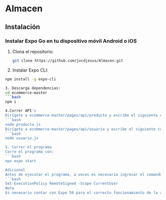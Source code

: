 # Almacen

## Instalación

### Instalar Expo Go en tu dispositivo móvil Android o iOS

1. Clona el repositorio:
   ```bash
   git clone https://github.com/jocdjesus/Almacen.git
2. Instalar Expo CLI:
```bash
npm install -g expo-cli

3. Descarga dependencias:
cd ecommerce-master
```bash
npm i

4.Correr API's
Dirígete a ecommerce-master/pages/api/producto y escribe el siguiente comando:
```bash
node producto.js
Dirígete a ecommerce-master/pages/api/usuario y escribe el siguiente comando:
```bash
node usuario.js

5. Correr el programa
Corre el programa con:
```bash
npx expo start

Adicional
Antes de ejecutar el programa, a veces es necesario ingresar el comando:
```bash
Set-ExecutionPolicy RemoteSigned -Scope CurrentUser
Nota
Es necesario contar con Expo 50 para el correcto funcionamiento de la aplicación.
